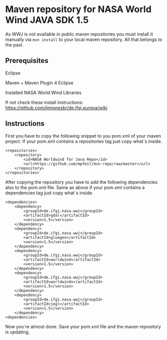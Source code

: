 # Maven repository for NASA World Wind JAVA SDK 1.5

As WWJ is not available in public maven repositories you must install it manually via `mvn install` to your local maven repository.
All that belongs to the past.

## Prerequisites
Eclipse

Maven + Maven Plugin 4 Eclipse

Installed NASA World Wind Libraries


If not check these install instructions: https://github.com/jimjonesbr/de.ifgi.europa/wiki

## Instructions

First you have to copy the following snippet to you pom.xml of your maven project. If your pom.xml contains a repositories tag
just copy what´s inside.

```
<repositories>
    <repository>
        <id>NASA Worldwind for Java Repo</id>
        <url>https://github.com/mpfeil/mvn-repo/raw/master</url>
    </repository>
</repositories>
```

After copying the repository you have to add the following dependencies also to the pom.xml file. Same as above if your pom.xml contains a dependencies tag just copy what´s inside.

```
<dependencies>
    <dependency>
        <groupId>de.ifgi.nasa.wwj</groupId>
        <artifactId>gdal</artifactId>
        <version>1.5</version>
    </dependency>
    <dependency>
        <groupId>de.ifgi.nasa.wwj</groupId>
        <artifactId>gluegen</artifactId>
        <version>1.5</version>
    </dependency>
    <dependency>
        <groupId>de.ifgi.nasa.wwj</groupId>
        <artifactId>worldwind</artifactId>
        <version>1.5</version>
    </dependency>
    <dependency>
        <groupId>de.ifgi.nasa.wwj</groupId>
        <artifactId>worldwindx</artifactId>
        <version>1.5</version>
    </dependency>
    <dependency>
        <groupId>de.ifgi.nasa.wwj</groupId>
        <artifactId>jogl</artifactId>
        <version>1.5</version>
    </dependency>
<dependencies>
```

Now you´re almost done. Save your pom.xml file and the maven repository is updating.
